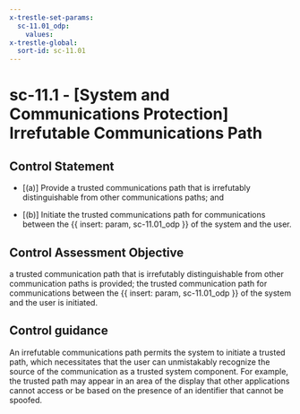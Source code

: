 ```yaml
---
x-trestle-set-params:
  sc-11.01_odp:
    values:
x-trestle-global:
  sort-id: sc-11.01
---
```


# sc-11.1 - \[System and Communications Protection\] Irrefutable Communications Path

## Control Statement

- \[(a)\] Provide a trusted communications path that is irrefutably distinguishable from other communications paths; and

- \[(b)\] Initiate the trusted communications path for communications between the {{ insert: param, sc-11.01_odp }} of the system and the user.

## Control Assessment Objective

a trusted communication path that is irrefutably distinguishable from other communication paths is provided;
the trusted communication path for communications between the {{ insert: param, sc-11.01_odp }} of the system and the user is initiated.

## Control guidance

An irrefutable communications path permits the system to initiate a trusted path, which necessitates that the user can unmistakably recognize the source of the communication as a trusted system component. For example, the trusted path may appear in an area of the display that other applications cannot access or be based on the presence of an identifier that cannot be spoofed.
